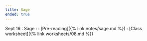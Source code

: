 ```yaml
---
title: Sage
ended: true
---
```


Sept 16
: Sage
  : 
: [Pre-reading]({% link notes/sage.md %})
: [Class worksheet]({% link worksheets/08.md %})